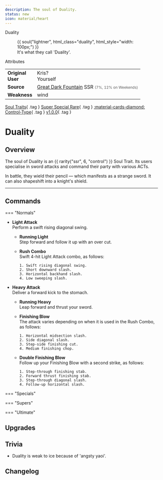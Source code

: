 ```yaml
---
description: The soul of Duality.
status: new
icon: material/heart
---
```


<aside class="infobox" markdown>
  <div class="infobox-divider header">Duality</div>
  <figure>
    {{ soul("lightner", html_class="duality", html_style="width: 100px;") }}
    <figcaption>It's what they call '<span class="duality">Duality</span>'.</figcaption>
  </figure>
  <div class="infobox-divider subheader">Attributes</div>
  <table class="invisible">
    <tr>
      <td><strong>Original<br>User</strong></td>
      <td>Kris?<br><span class="duality">Yourself</span></td>
    </tr>
    <tr>
      <td><strong>Source</strong></td>
      <td>
        <a href="../mechanics/fountains.md">Great Dark Fountain</a>
        <span class="rarity-ssr title" title="Super Special Rare">SSR</span>
        <span style="font-size: 75%; opacity: 0.7;">(7%, 12% on Weekends)</span>
      </td>
    </tr>
    <tr>
      <td><strong>Weakness</strong></td>
      <td><span class="badge wind">wind</span></td>
    </tr>
  </table>
</aside>

[Soul Traits](index.md){ .tag } [Super Special Rare](#){ .tag } [:material-cards-diamond: Control-Type](#){ .tag } [v1.0.0](#){ .tag }

# Duality

## Overview

The soul of <span class="duality">Duality</span> is an {{ rarity("ssr", 6, "control") }} Soul Trait. Its users specialise in sword attacks and command their party with various ACTs.

In battle, they wield their pencil — which manifests as a <span class="duality">strange sword</span>. It can also shapeshift into a knight's shield.

---

## Commands

=== "Normals"

- **Light Attack**  
  Perform a swift rising diagonal swing.

    - **Running Light**  
      Step forward and follow it up with an over cut.

    - **Rush Combo**  
      Swift 4-hit Light Attack combo, as follows:

          1. Swift rising diagonal swing.
          2. Short downward slash.
          3. Horizontal backhand slash.
          4. Low sweeping slash.

- **Heavy Attack**  
  Deliver a forward kick to the stomach.

    - **Running Heavy**  
      Leap forward and thrust your sword.

    - **Finishing Blow**  
      The attack varies depending on when it is used in the Rush Combo, as follows:

          1. Horizontal midsection slash.
          2. Side diagonal slash.
          3. Step-side finishing cut.
          4. Medium finishing chop.

    - **Double Finishing Blow**  
      Follow up your Finishing Blow with a second strike, as follows:

          1. Step-through finishing stab.
          2. Forward thrust finishing stab.
          3. Step-through diagonal slash.
          4. Follow-up horizontal slash.

=== "Specials"

=== "Supers"

=== "Ultimate"

## Upgrades

## Trivia

- Duality is weak to <span class="ice">ice</span> because of 'angsty yaoi'.

## Changelog
